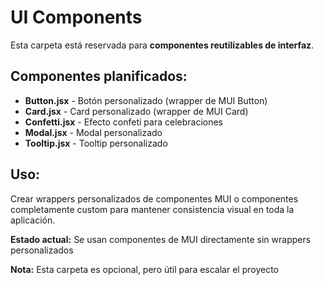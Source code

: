 # UI Components

Esta carpeta está reservada para **componentes reutilizables de interfaz**.

## Componentes planificados:

- **Button.jsx** - Botón personalizado (wrapper de MUI Button)
- **Card.jsx** - Card personalizado (wrapper de MUI Card)
- **Confetti.jsx** - Efecto confeti para celebraciones
- **Modal.jsx** - Modal personalizado
- **Tooltip.jsx** - Tooltip personalizado

## Uso:

Crear wrappers personalizados de componentes MUI o componentes completamente custom para mantener consistencia visual en toda la aplicación.

**Estado actual:** Se usan componentes de MUI directamente sin wrappers personalizados

**Nota:** Esta carpeta es opcional, pero útil para escalar el proyecto
